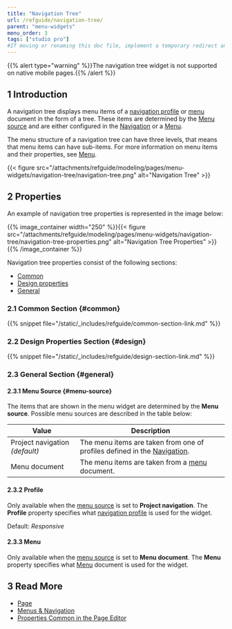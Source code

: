 ```yaml
---
title: "Navigation Tree"
url: /refguide/navigation-tree/
parent: "menu-widgets"
menu_order: 3
tags: ["studio pro"]
#If moving or renaming this doc file, implement a temporary redirect and let the respective team know they should update the URL in the product. See Mapping to Products for more details.
---
```


{{% alert type="warning" %}}The navigation tree widget is not supported on native mobile pages.{{% /alert %}}

## 1 Introduction

A navigation tree displays menu items of a [navigation profile](/refguide/navigation/#profiles) or [menu](/refguide/menu/) document in the form of a tree. These items are determined by the [Menu source](#menu-source) and are either configured in the [Navigation](/refguide/navigation/) or a [Menu](/refguide/menu/).

The menu structure of a navigation tree can have three levels, that means that menu items can have sub-items. For more information on menu items and their properties, see [Menu](/refguide/menu/). 

{{< figure src="/attachments/refguide/modeling/pages/menu-widgets/navigation-tree/navigation-tree.png" alt="Navigation Tree" >}}

## 2 Properties

An example of navigation tree properties is represented in the image below:

{{% image_container width="250" %}}{{< figure src="/attachments/refguide/modeling/pages/menu-widgets/navigation-tree/navigation-tree-properties.png" alt="Navigation Tree Properties" >}}
{{% /image_container %}}

Navigation tree properties consist of the following sections:

* [Common](#common)
* [Design properties](#design)
* [General](#general)

### 2.1 Common Section {#common}

{{% snippet file="/static/_includes/refguide/common-section-link.md" %}}

### 2.2 Design Properties Section {#design}

{{% snippet file="/static/_includes/refguide/design-section-link.md" %}}

### 2.3 General Section {#general}

#### 2.3.1 Menu Source {#menu-source}

The items that are shown in the menu widget are determined by the **Menu source**. Possible menu sources are described in the table below:

| Value              | Description                                                  |
| ------------------ | ------------------------------------------------------------ |
| Project navigation *(default)*  | The menu items are taken from one of profiles defined in the [Navigation](/refguide/navigation/). |
| Menu document      | The menu items are taken from a [menu](/refguide/menu/) document.       |

#### 2.3.2 Profile 

Only available when the [menu source](#menu-source) is set to **Project navigation**. The **Profile** property specifies what [navigation profile](/refguide/navigation/#profiles) is used for the widget. 

Default: *Responsive*

#### 2.3.3 Menu 

Only available when the [menu source](#menu-source) is set to **Menu document**. The **Menu** property specifies what [Menu](/refguide/menu/) document is used for the widget.

## 3 Read More

* [Page](/refguide/page/)
* [Menus & Navigation](/refguide/menu-widgets/)
* [Properties Common in the Page Editor](/refguide/common-widget-properties/)
